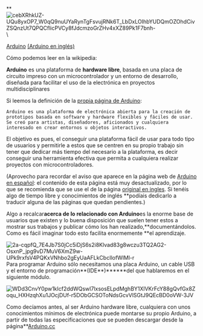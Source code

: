 **![cebXRhkUZ-UQu8yxOP7\_W0qQ9nuUYaRynTgFsvujRNk6T\_LbDxLOIhbYUDQmOZOhdCivZSQnzUt7QPQCflicPVCy8fJdcmzoGrZHv4xXZ89Pk1F7bnh-](https://lh6.googleusercontent.com/cebXRhkUZ-UQu8yxOP7_W0qQ9nuUYaRynTgFsvujRNk6T_LbDxLOIhbYUDQmOZOhdCivZSQnzUt7QPQCflicPVCy8fJdcmzoGrZHv4xXZ89Pk1F7bnh- "cebXRhkUZ-UQu8yxOP7_W0qQ9nuUYaRynTgFsvujRNk6T_LbDxLOIhbYUDQmOZOhdCivZSQnzUt7QPQCflicPVCy8fJdcmzoGrZHv4xXZ89Pk1F7bnh-")\


[Arduino](http://es.wikipedia.org/wiki/Arduino) [(Arduino en inglés)](http://en.wikipedia.org/wiki/Arduino) [](http://en.wikipedia.org/wiki/Arduino) 

Cómo podemos leer en la wikipedia:

**Arduino**  es una plataforma de **hardware libre**, basada en una placa de circuito impreso con un microcontrolador y un entorno de desarrollo, diseñada para facilitar el uso de la electrónica en proyectos multidisciplinares



Si leemos la definición de la [propia página de Arduino](http://Arduino.cc/es/):


	Arduino es una plataforma de electrónica abierta para la creación de prototipos basada en software y hardware flexibles y fáciles de usar. Se creó para artistas, diseñadores, aficionados y cualquiera interesado en crear entornos u objetos interactivos.


El objetivo es pues, el conseguir una plataforma fácil de usar para todo tipo de usuarios y permitirle a estos que se centren en su propio trabajo sin tener que dedicar más tiempo del necesario a la plataforma, es decir conseguir una herramienta efectiva que permita a cualquiera realizar proyectos con microcontroladores.

(Aprovecho para recordar el aviso que aparece en la página web de [Arduino en español](http://Arduino.cc/es/): el contenido de esta página está muy desactualizado, por lo que se recomienda que se use el de la
página [original en ingles](http://Arduino.cc/). Si tenéis algo de tiempo libre y conocimientos de inglés **podíais dedicarlo a traducir alguna de las páginas que quedan pendientes.)


Algo a recalcar**acerca de lo relacionado con Arduino**es la enorme base de usuarios que existen y lo buena disposición que suelen tener estos a mostrar sus trabajos y publicar cómo los han realizado,**documentándolos. Como es fácil imaginar todo esto facilita enormemente **el aprendizaje. 

![2a-cqpfQ\_7E4Jb7S0jCc5iDjS6s2i8Klvad83g8wczu3TQ2AG2-OsxnP\_jpg9vD7MuV6XmZ9w-UPk9rxfsV4PQKxVNhbo2gEyUaAFLkCbcIlofWlMl-r](https://lh5.googleusercontent.com/2a-cqpfQ_7E4Jb7S0jCc5iDjS6s2i8Klvad83g8wczu3TQ2AG2-OsxnP_jpg9vD7MuV6XmZ9w-UPk9rxfsV4PQKxVNhbo2gEyUaAFLkCbcIlofWlMl-r "2a-cqpfQ_7E4Jb7S0jCc5iDjS6s2i8Klvad83g8wczu3TQ2AG2-OsxnP_jpg9vD7MuV6XmZ9w-UPk9rxfsV4PQKxVNhbo2gEyUaAFLkCbcIlofWlMl-r")
Para programar Arduino sólo necesitamos una placa Arduino, un cable USB y el entorno de programación**(IDE**[](http://es.wikipedia.org/wiki/Entorno_de_desarrollo))******del que hablaremos en el siguiente módulo.


![WDd3CnvY0pw1kIcf2ddWQswI7lxsosELpdMghBY1XlVKrFcY88gQvfGx8Zoqu\_HXHzqhXu1JOcjDUf-r5DObGCSOToNdsGcvVlSGtJ9QEcBD0oVW-3JV](https://lh4.googleusercontent.com/WDd3CnvY0pw1kIcf2ddWQswI7lxsosELpdMghBY1XlVKrFcY88gQvfGx8Zoqu_HXHzqhXu1JOcjDUf-r5DObGCSOToNdsGcvVlSGtJ9QEcBD0oVW-3JV "WDd3CnvY0pw1kIcf2ddWQswI7lxsosELpdMghBY1XlVKrFcY88gQvfGx8Zoqu_HXHzqhXu1JOcjDUf-r5DObGCSOToNdsGcvVlSGtJ9QEcBD0oVW-3JV")

Como decíamos antes, al ser Arduino hardware libre, cualquiera con unos conocimientos mínimos de electrónica puede montarse su propio Arduino, a partir de todas las especificaciones que se pueden descargar desde la página**[Arduino.cc](http://www.Arduino.cc/)
